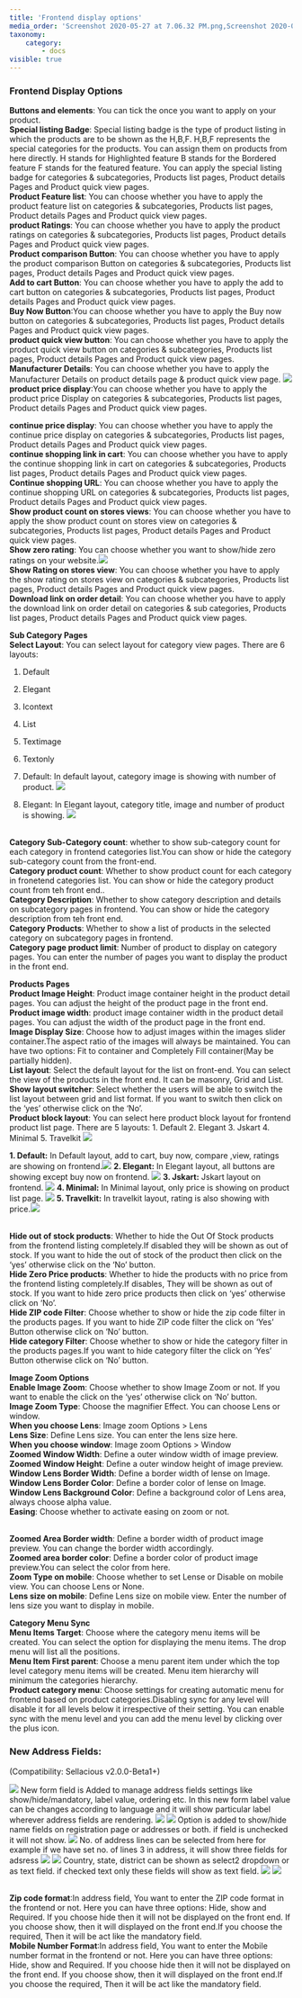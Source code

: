 ```yaml
---
title: 'Frontend display options'
media_order: 'Screenshot 2020-05-27 at 7.06.32 PM.png,Screenshot 2020-05-27 at 7.10.20 PM.png,Screenshot 2020-05-27 at 7.13.47 PM.png,Screenshot 2020-05-27 at 7.19.23 PM.png,Screenshot 2020-05-27 at 7.21.44 PM.png,Screenshot 2020-05-27 at 7.22.20 PM.png,Screenshot 2020-05-27 at 7.30.16 PM.png,Screenshot 2020-05-27 at 7.26.38 PM.png,screenshot-localhost-2020.05.30-13_05_01.png,Screen Shot 2020-06-01 at 6.42.41 PM.png,Screen Shot 2020-06-01 at 6.39.56 PM.png,Screen Shot 2020-06-01 at 6.46.23 PM.png,Screen Shot 2020-06-01 at 6.47.09 PM.png,Screen Shot 2020-06-01 at 6.47.59 PM.png,screenshot-localhost-2020.06.04-15_58_43.png,Screen Shot 2020-06-01 at 6.49.06 PM.png,Screen Shot 2020-06-05 at 4.58.46 PM.png,Screen Shot 2020-06-05 at 4.59.13 PM.png,Screen Shot 2020-06-05 at 4.59.24 PM.png,Screen Shot 2020-06-05 at 5.16.03 PM.png'
taxonomy:
    category:
        - docs
visible: true
---
```


### Frontend Display Options
**Buttons and elements**: You can tick the once you want to apply on your product.
<br>**Special listing Badge**: Special listing badge is the type of product listing in which the products are to be shown as the H,B,F. 
H,B,F represents the special categories for the products. You can assign them on products from here directly.
H stands for Highlighted feature
B stands for the Bordered feature
F stands for the featured feature.
You can apply the special listing badge for categories & subcategories, Products list pages, Product details Pages and Product quick view pages.
<br>**Product Feature list**: You can choose whether you have to apply the product feature list on  categories & subcategories, Products list pages, Product details Pages and Product quick view pages.
<br>**product Ratings**: You can choose whether you have to apply the product ratings  on  categories & subcategories, Products list pages, Product details Pages and Product quick view pages.
<br>**Product comparison Button**: You can choose whether you have to apply the product comparison Button on  categories & subcategories, Products list pages, Product details Pages and Product quick view pages.
<br>**Add to cart Button**: You can choose whether you have to apply the add to cart button on  categories & subcategories, Products list pages, Product details Pages and Product quick view pages.
<br>**Buy Now Button**:You can choose whether you have to apply the Buy now button on  categories & subcategories, Products list pages, Product details Pages and Product quick view pages.
<br>**product quick view button**: You can choose whether you have to apply the product quick view button on  categories & subcategories, Products list pages, Product details Pages and Product quick view pages.
<br>**Manufacturer Details**: You can choose whether you have to apply the Manufacturer Details on product details page & product quick view page.
![](screenshot-localhost-2020.06.04-15_58_43.png)
<br>**product price display**:You can choose whether you have to apply the product price Display on  categories & subcategories, Products list pages, Product details Pages and Product quick view pages.

**continue price display**: You can choose whether you have to apply the continue price display on  categories & subcategories, Products list pages, Product details Pages and Product quick view pages.
<br>**continue shopping link in cart**:  You can choose whether you have to apply the continue shopping link in cart on  categories & subcategories, Products list pages, Product details Pages and Product quick view pages.
<br>**Continue shopping URL**: You can choose whether you have to apply the continue shopping URL on  categories & subcategories, Products list pages, Product details Pages and Product quick view pages.
<br>**Show product count on stores views**: You can choose whether you have to apply the show product count on stores view on  categories & subcategories, Products list pages, Product details Pages and Product quick view pages.
<br>**Show zero rating**: You can choose whether you want to show/hide zero ratings on your website.![](screenshot-localhost-2020.05.30-13_05_01.png)
<br>**Show Rating on stores view**: You can choose whether you have to apply the show rating on stores view on  categories & subcategories, Products list pages, Product details Pages and Product quick view pages.
<br>**Download link on order detail**: You can choose whether you have to apply the download link on order detail on  categories & sub categories, Products list pages, Product details Pages and Product quick view pages.

**Sub Category Pages**
<br>**Select Layout**: You can select layout for category view pages. There are 6 layouts:
1. Default
2. Elegant
3. Icontext
4. List
5. Textimage
6. Textonly

1. Default: In default layout, category image is showing with number of product.
![](Screen%20Shot%202020-06-05%20at%204.58.46%20PM.png)
2. Elegant: In Elegant layout, category title, image and number of product is showing.
![](Screen%20Shot%202020-06-05%20at%205.16.03%20PM.png)

<br>**Category Sub-Category count**: whether to show sub-category count for each category in frontend categories list.You can show or hide the category sub-category count from the front-end.
<br>**Category product count**: Whether to show product count for each category in fronetend categories list. You can show or hide the category product count from teh front end..
<br>**Category Description**: Whether to show category description and details on subcategory pages in frontend. You can show or hide the category description from teh front end.
<br>**Category Products**: Whether to show a list of products in the selected category on subcategory pages in frontend.
<br>**Category page product limit**:  Number of product to display on category pages. You can enter the number of pages you want to display the product in the front end.

**Products Pages**
<br>**Product Image Height**: Product image container height in the product detail pages. You can adjust the height of the product page in the front end.
<br>**Product image width**: product image container width in the product detail pages. You can adjust the width of the product page in the front end.
<br>**Image Display Size**: Choose how to adjust images within the images slider container.The aspect ratio of the images will always be maintained. You can have two options: Fit to container and Completely Fill container(May be partially hidden).
<br>**List layout**: Select the default layout for the list on front-end. You can select the view of the products in the front end. It can be masonry, Grid and List. 
<br>**Show layout switcher**: Select whether the users will be able to switch the list layout between grid and list format. If you want to switch then click on the ‘yes’ otherwise click on the ‘No’.
<br>**Product block layout**: You can select here product block layout for frontend product list page. There are 5 layouts: 1. Default 2. Elegant 3. Jskart 4. Minimal 5. Travelkit
![](Screen%20Shot%202020-06-01%20at%206.42.41%20PM.png)

**1. Default:** In Default layout, add to cart, buy now, compare ,view, ratings are showing on frontend.![](Screen%20Shot%202020-06-01%20at%206.39.56%20PM.png)
**2. Elegant:** In Elegant layout, all buttons are showing except buy now on frontend. ![](Screen%20Shot%202020-06-01%20at%206.46.23%20PM.png) 
**3. Jskart:** Jskart layout on frontend. ![](Screen%20Shot%202020-06-01%20at%206.47.09%20PM.png)
**4. Minimal:** In Minimal layout, only price is showing on product list page. ![](Screen%20Shot%202020-06-01%20at%206.47.59%20PM.png)
**5. Travelkit:** In travelkit layout, rating is also showing with price.![](Screen%20Shot%202020-06-01%20at%206.49.06%20PM.png)

<br>**Hide out of stock products**: Whether to hide the Out Of Stock products from the frontend listing completely.If disabled they will be shown as out of stock. If you want to hide the out of stock of the product then click on the ‘yes’ otherwise click on the ‘No’ button.
<br>**Hide Zero Price products**: Whether to  hide the products with no price from the frontend listing completely.If disables, They will be shown as out of stock. If you want to hide zero price products then click on ‘yes’ otherwise click on ‘No’.
<br>**Hide ZIP code Filter**: Choose whether to show or hide the zip code filter in the products pages. If you want to hide ZIP code filter the click on ‘Yes’ Button otherwise click on ‘No’ button.
<br>**Hide category Filter**: Choose whether to show or hide the category filter in the products pages.If you want to hide category filter the click on ‘Yes’ Button otherwise click on ‘No’ button.

**Image Zoom Options**
<br>**Enable Image Zoom**: Choose whether to show Image Zoom or not. If you want to enable the click on the ‘yes’ otherwise click on ‘No’ button.
<br>**Image Zoom Type**: Choose the magnifier Effect. You can choose Lens or window.
<br>**When you choose Lens**:  Image zoom  Options > Lens
<br>**Lens Size**: Define Lens size. You can enter the lens size here.
<br>**When you choose  window**: Image zoom Options > Window
<br>**Zoomed Window Width**: Define a outer window width of image preview.
<br>**Zoomed Window Height**: Define a outer window height of image preview.
<br>**Window Lens Border Width**: Define a border width of lense on Image.
<br>**Window Lens Border Color**: Define a border color of lense on Image.
<br>**Window Lens Background Color**: Define a background color of Lens area, always choose alpha value.
<br>**Easing**: Choose whether to activate easing on zoom or not.

<br>**Zoomed Area Border width**: Define a border width of product image preview. You can change the border width accordingly.
<br>**Zoomed area border color**: Define a border color of product image preview.You can select the color from here.
<br>**Zoom Type on mobile**: Choose whether to set Lense or Disable on mobile view. You can choose Lens or None.
<br>**Lens size on mobile**: Define Lens size on mobile view. Enter the number of lens size you want to display in mobile.

**Category Menu Sync**
<br>**Menu Items Target**: Choose where the category menu items will be created. You can select the option for displaying the menu items. The drop menu will list all the  positions.
<br>**Menu Item First parent**: Choose a menu parent item under which the top level category menu items will be created. Menu item hierarchy will minimum the categories hierarchy.
<br>**Product category menu**:  Choose settings for creating automatic menu for frontend based on product categories.Disabling sync for any level will disable it for all levels below it irrespective of their setting. You can enable sync with the menu level and you can add the menu level by clicking over the plus icon.

### New Address Fields:
(Compatibility: Sellacious v2.0.0-Beta1+)

![](Screenshot%202020-05-27%20at%207.06.32%20PM.png)
New form field is Added to manage address fields settings like show/hide/mandatory, label value, ordering etc. In this new form label value can be changes according to language and it will show particular label wherever address fields are rendering. 
![](Screenshot%202020-05-27%20at%207.10.20%20PM.png)
![](Screenshot%202020-05-27%20at%207.13.47%20PM.png)
Option is added to show/hide name fields on registration page or addresses or both. if field is unchecked it will not show.
![](Screenshot%202020-05-27%20at%207.19.23%20PM.png)
No. of address lines can be selected from here for example if we have set no. of lines 3 in address, it will show three fields for adsress
![](Screenshot%202020-05-27%20at%207.21.44%20PM.png)
![](Screenshot%202020-05-27%20at%207.22.20%20PM.png)
Country, state, district can be shown as select2 dropdown or as text field. if checked text only these fields will show as text field.
![](Screenshot%202020-05-27%20at%207.26.38%20PM.png)
![](Screenshot%202020-05-27%20at%207.30.16%20PM.png)

<br>**Zip code format**:In address field, You want to enter the ZIP code format in the frontend or not. Here you can have three options: Hide, show and Required. If you choose hide then it will not be displayed on the front end. If you choose show, then it will displayed on the front end.If you choose the required, Then it will be act like the mandatory field.
<br>**Mobile Number Format**:In address field, You want to enter the Mobile number format in the frontend or not. Here you can have three options: Hide, show and Required. If you choose hide then it will not be displayed on the front end. If you choose show, then it will displayed on the front end.If you choose the required, Then it will be act like the mandatory field.
